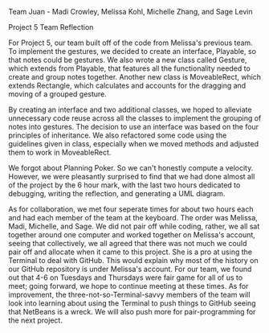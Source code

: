 Team Juan - Madi Crowley, Melissa Kohl, Michelle Zhang, and Sage Levin

Project 5 Team Reflection

For Project 5, our team built off of the code from Melissa's previous team. To implement the gestures, we decided to create an interface, Playable, so that notes could be gestures. We also wrote a new class called Gesture, which extends from Playable, that features all the functionality needed to create and group notes together. Another new class is MoveableRect, which extends Rectangle, which calculates and accounts for the dragging and moving of a grouped gesture. 

By creating an interface and two additional classes, we hoped to alleviate unnecessary code reuse across all the classes to implement the grouping of notes into gestures. The decision to use an interface was based on the four principles of inheritance. We also refactored some code using the guidelines given in class, especially when we moved methods and adjusted them to work in MoveableRect. 

We forgot about Planning Poker. So we can't honestly compute a velocity. However, we were pleasantly surprised to find that we had done almost all of the project by the 6 hour mark, with the last two hours dedicated to debugging, writing the reflection, and generating a UML diagram. 

As for collaboration, we met four seperate times for about two hours each and had each member of the team at the keyboard. The order was Melissa, Madi, Michelle, and Sage. We did not pair off while coding, rather, we all sat together around one computer and worked together on Melissa's account, seeing that collectively, we all agreed that there was not much we could pair off and allocate when it came to this project. She is a pro at using the Terminal to deal with GitHub. This would explain why most of the history on our GitHub repository is under Melissa's account. For our team, we found out that 4-6 on Tuesdays and Thursdays were fair game for all of us to meet; going forward, we hope to continue meeting at these times. As for improvement, the three-not-so-Terminal-savvy members of the team will look into learning about using the Terminal to push things to GitHub seeing that NetBeans is a wreck. We will also push more for pair-programming for the next project. 